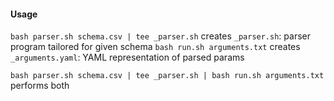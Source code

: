 #### Usage

`bash parser.sh schema.csv | tee _parser.sh` creates `_parser.sh`: parser program tailored for given schema
`bash run.sh arguments.txt` creates `_arguments.yaml`: YAML representation of parsed params

`bash parser.sh schema.csv | tee _parser.sh | bash run.sh arguments.txt` performs both